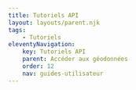 ```yaml
---
title: Tutoriels API
layout: layouts/parent.njk
tags:
    - Tutoriels
eleventyNavigation:
    key: Tutoriels API
    parent: Accéder aux géodonnées
    order: 12
    nav: guides-utilisateur
---
```

